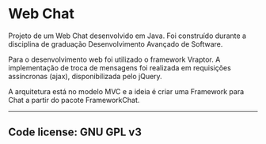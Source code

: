 Web Chat
========

Projeto de um Web Chat desenvolvido em Java.
Foi construído durante a disciplina de graduação Desenvolvimento Avançado de Software. 

Para o desenvolvimento web foi utilizado o framework Vraptor. A implementação de troca de mensagens foi realizada em requisições assíncronas (ajax), disponibilizada pelo jQuery.

A arquitetura está no modelo MVC e a ideia é criar uma Framework para Chat a partir do pacote FrameworkChat.


-------------------------
Code license: GNU GPL v3
-------------------------

